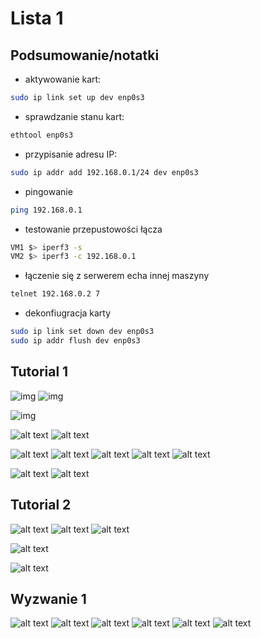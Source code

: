 # Lista 1
## Podsumowanie/notatki

* aktywowanie kart:
```bash
sudo ip link set up dev enp0s3
```

* sprawdzanie stanu kart:
```bash
ethtool enp0s3
```

* przypisanie adresu IP:
```bash
sudo ip addr add 192.168.0.1/24 dev enp0s3
```

* pingowanie
```bash
ping 192.168.0.1
```

* testowanie przepustowości łącza
```bash
VM1 $> iperf3 -s
VM2 $> iperf3 -c 192.168.0.1
```

* łączenie się z serwerem echa innej maszyny
```bash
telnet 192.168.0.2 7
```

* dekonfiugracja karty
```bash
sudo ip link set down dev enp0s3
sudo ip addr flush dev enp0s3
```


## Tutorial 1
![img](image.png)
![img](image-1.png)

![img](image-2.png)

![alt text](image-4.png)
![alt text](image-3.png)

![alt text](image-5.png)
![alt text](image-6.png)
![alt text](image-7.png)
![alt text](image-8.png)
![alt text](image-9.png)

![alt text](image-10.png)
![alt text](image-11.png)

## Tutorial 2
![alt text](image-12.png)
![alt text](image-13.png)
![alt text](image-14.png)

![alt text](image-15.png)

![alt text](image-16.png)

## Wyzwanie 1
![alt text](image-17.png)
![alt text](image-18.png)
![alt text](image-19.png)
![alt text](image-20.png)
![alt text](image-21.png)
![alt text](image-22.png)